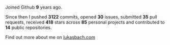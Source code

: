 Joined Github **9** years ago.

Since then I pushed **3122** commits, opened **30** issues, submitted **35** pull requests, received **418** stars across **85** personal projects and contributed to **14** public repositories.

Find out more about me on [lukasbach.com](https://lukasbach.com)
